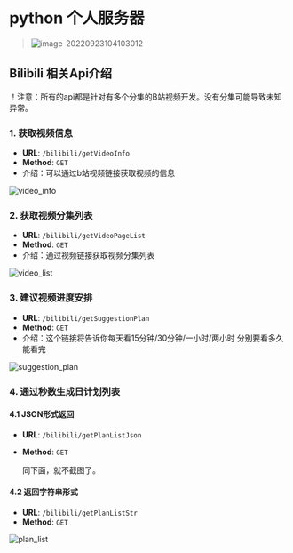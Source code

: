 # python 个人服务器

> ![image-20220923104103012](https://ccurj.oss-cn-beijing.aliyuncs.com/mac-typoraimage-20220923104103012.png)
>





## Bilibili 相关Api介绍

！注意：所有的api都是针对有多个分集的B站视频开发。没有分集可能导致未知异常。

### 1. 获取视频信息

- **URL**: `/bilibili/getVideoInfo`
- **Method**: `GET`
- 介绍：可以通过b站视频链接获取视频的信息

![video_info](assets/video_info.gif)



### 2. 获取视频分集列表

- **URL**: `/bilibili/getVideoPageList`
- **Method**: `GET`
- 介绍：通过视频链接获取视频分集列表

![video_list](assets/video_list.gif)



### 3. 建议视频进度安排

- **URL**: `/bilibili/getSuggestionPlan`
- **Method**: `GET`
- 介绍：这个链接将告诉你每天看15分钟/30分钟/一小时/两小时 分别要看多久能看完

![suggestion_plan](assets/video_suggestion_list.gif)



### 4. 通过秒数生成日计划列表

#### 4.1 JSON形式返回

- **URL**: `/bilibili/getPlanListJson`

- **Method**: `GET`

  同下面，就不截图了。

#### 4.2 返回字符串形式

- **URL**: `/bilibili/getPlanListStr`
- **Method**: `GET`

![plan_list](assets/video_plan_list.gif)

